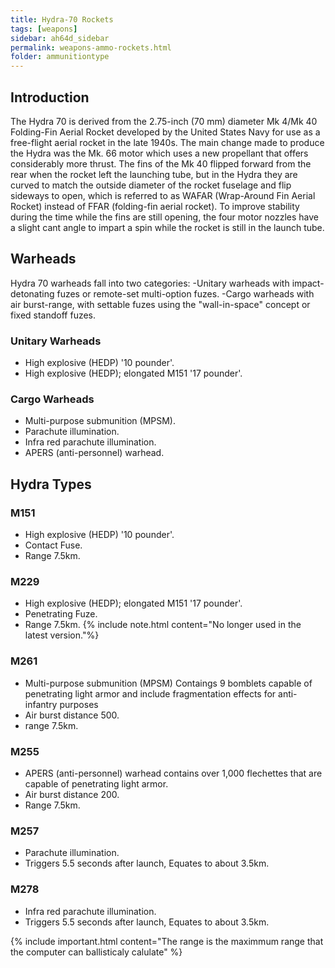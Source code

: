 ```yaml
---
title: Hydra-70 Rockets
tags: [weapons]
sidebar: ah64d_sidebar
permalink: weapons-ammo-rockets.html
folder: ammunitiontype
---
```



## Introduction
The Hydra 70 is derived from the 2.75-inch (70 mm) diameter Mk 4/Mk 40 Folding-Fin Aerial Rocket developed by the United States Navy for use as a free-flight aerial rocket in the late 1940s.
The main change made to produce the Hydra was the Mk. 66 motor which uses a new propellant that offers considerably more thrust. The fins of the Mk 40 flipped forward from the rear when the rocket left the launching tube, but in the Hydra they are curved to match the outside diameter of the rocket fuselage and flip sideways to open, which is referred to as WAFAR (Wrap-Around Fin Aerial Rocket) instead of FFAR (folding-fin aerial rocket). To improve stability during the time while the fins are still opening, the four motor nozzles have a slight cant angle to impart a spin while the rocket is still in the launch tube.


## Warheads
Hydra 70 warheads fall into two categories:
-Unitary warheads with impact-detonating fuzes or remote-set multi-option fuzes.
-Cargo warheads with air burst-range, with settable fuzes using the "wall-in-space" concept or fixed standoff fuzes.

### Unitary Warheads
- High explosive (HEDP) '10 pounder'.
- High explosive (HEDP); elongated M151 '17 pounder'.

### Cargo Warheads
- Multi-purpose submunition (MPSM).
- Parachute illumination.
- Infra red parachute illumination.
- APERS (anti-personnel) warhead.

## Hydra Types

### M151
- High explosive (HEDP) '10 pounder'.
- Contact Fuse.
- Range 7.5km.

### M229
- High explosive (HEDP); elongated M151 '17 pounder'.
- Penetrating Fuze.
- Range 7.5km.
{% include note.html content="No longer used in the latest version."%}

### M261
- Multi-purpose submunition (MPSM) Contaings 9 bomblets capable of penetrating light armor and include fragmentation effects for anti-infantry purposes
- Air burst distance 500.
- range 7.5km.

### M255
- APERS (anti-personnel) warhead contains over 1,000 flechettes that are capable of penetrating light armor.
- Air burst distance 200.
- Range 7.5km.

### M257
- Parachute illumination.
- Triggers 5.5 seconds after launch, Equates to about 3.5km.

### M278
- Infra red parachute illumination.
- Triggers 5.5 seconds after launch, Equates to about 3.5km.

{% include important.html content="The range is the maximmum range that the computer can ballisticaly calulate" %}
